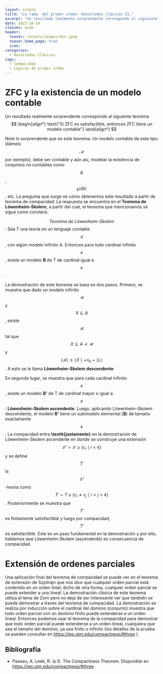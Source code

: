 ```yaml
---
layout: single
title: "La rama  del primer orden: Resultados clásicos II."
excerpt: "Un resultado realmente sorprendente corresponde al siguiente teorema Si ZFC es satisfactible, entonces ZFC tiene un modelo contable."
date: 2023-10-14
classes: wide
header:
  teaser: /assets/images/des.jpeg
  teaser_home_page: true
  icon: 
categories:
  - Resultados Clásicos
tags:
  - Compacidad
  - Lógicas de primer orden
---
```


# ZFC y la existencia de un modelo contable

Un resultado realmente sorprendente corresponde al siguiente teorema
$$
\begin{align*}
  \text{"Si ZFC es satisfactible, entonces ZFC tiene un modelo contable"}
\end{align*}
$$

Note lo sorprendente que es este teorema: Un modelo contable de este tipo (llámelo $$\mathcal{M}$$ por ejemplo), debe ser contable y aún así, modelar la existencia de conjuntos no contables como $$\mathbb{R}$$, $$\wp(\mathbb{R})$$, etc. La pregunta que surge es cómo obtenemos este resultado a partir de teorema de compacidad: La respuesta se encuentra en el **Teorema de Löwenheim-Skolem**, a partir del cual, el teorema que mencionamos se sigue como corolario.

$$\textit{Teorema de Löwenheim-Skolem}$$: Sea T una teoría en un lenguaje contable $$\mathcal{L}$$, con algún modelo infinito A. Entonces para todo cardinal infinito $$\kappa$$, existe un modelo **B** de T de cardinal igual a $$\kappa$$.

La demostración de este teorema se basa en dos pasos. Primero, se muestra que dado un modelo infinito $$\mathcal{U}$$ y $$X\subseteq A$$, existe $$\mathcal{B}$$ tal que $$X\subseteq A \prec \mathcal{U}$$ y $$\mid \mathcal{B}\mid \leq\mid X\mid +\aleph_0+\mid L\mid $$. A esto se le llama **Löwenheim-Skolem descendente**.

En segundo lugar, se muestra que para cada cardinal infinito $$\kappa$$, existe un modelo **B'** de T de cardinal mayor o igual a $$\kappa$$: **Löwenheim-Skolem ascendente**. Luego, aplicando Löwenheim-Skolem descendente, el modelo **B'** tiene un submodelo elemental (**B**) de tamaño exactamente $$\kappa$$. La compacidad entra **\textit{justamente}** en la demostración de Löwenheim-Skolem ascendente en donde se construye una extensión $$\mathcal{L'}=\mathcal{L} \cup \{c_i \mid  i<k\}$$ y se define $$T'$$ la $$\mathcal{L'}$$-teoría como $$T'=T \cup \{c_i\neq c_j \mid  i<j<k\}$$. Posteriormente se muestra que $$T'$$ es finitamente satisfactible y luego por compacidad, $$T'$$ es satisfactible. Este es un paso fundamental en la demostración y por ello, hablamos que Löwenheim-Skolem (ascendente) es consecuencia de compacidad.

# Extensión de ordenes parciales

Una aplicación final del teorema de compacidad se puede ver en el teorema de extensión de Szpilrajn que nos dice que cualquier orden parcial está contenido en un orden total; dicho de otra forma, cualquier orden parcial se puede extender a uno lineal. La demostración clásica de este teorema utiliza el lema de Zorn pero no deja de ser interesante ver que también se puede demostrar a través del teorema de compacidad. La demostración se realiza por inducción sobre el cardinal del dominio (conjunto) muestra que todo orden parcial con un dominio finito puede extenderse a un orden lineal. Entonces podemos usar el teorema de la compacidad para demostrar que todo orden parcial puede extenderse a un orden lineal, cualquiera que sea el tamaño del dominio, ya sea finito o infinito (los detalles de la prueba se pueden consultar en <a href="https://iep.utm.edu/compactness/#three"> https://iep.utm.edu/compactness/#three </a>).


## Bibliografía
- Paseau, A. Leek, R. (s.f). The Compactness Theorem. Disponible en <a href="https://iep.utm.edu/compactness/#three"> https://iep.utm.edu/compactness/#three </a>.
